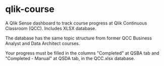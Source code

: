 # qlik-course
A Qlik Sense dashboard to track course progress at Qlik Continuous Classroom (QCC). Includes XLSX database.

The database has the same topic structure from former QCC Business Analyst and Data Architect courses.

Your progress must be filled in the columns "Completed" at QSBA tab and "Completed - Manual" at QSDA tab, in the QCC.xlsx database.
